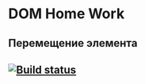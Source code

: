 # DOM Home Work
## Перемещение элемента

## [![Build status](https://ci.appveyor.com/api/projects/status/sue95pgw53m4hlvs?svg=true)](https://ci.appveyor.com/project/bochkarevatat/domhomework)
## 
